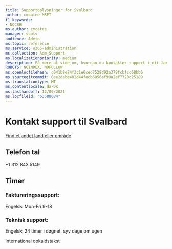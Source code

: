 ```yaml
---
title: Supportoplysninger for Svalbard
author: cmcatee-MSFT
f1.keywords:
- NOCSH
ms.author: cmcatee
manager: scotv
audience: Admin
ms.topic: reference
ms.service: o365-administration
ms.collection: Adm_Support
ms.localizationpriority: medium
description: Få mere at vide om, hvordan du kontakter support i dit land eller område.
ROBOTS: NOINDEX, NOFOLLOW
ms.openlocfilehash: c041b9e74f3c1e6ced7529d92a379fcbfcc68bb6
ms.sourcegitcommit: 0ee2dabe402d44fecb6856af98a2ef7720d25189
ms.translationtype: MT
ms.contentlocale: da-DK
ms.lasthandoff: 12/09/2021
ms.locfileid: "63588084"
---
```

# <a name="contact-support-for-svalbard"></a>Kontakt support til Svalbard

[Find et andet land eller område](../get-help-support.md).

## <a name="phone-number"></a>Telefon tal
+1 312 843 5149

## <a name="hours"></a>Timer
### <a name="billing-support"></a>Faktureringssupport:

Engelsk: Mon-Fri 9-18

### <a name="technical-support"></a>Teknisk support:

Engelsk: 24 timer i døgnet, syv dage om ugen

International opkaldstakst
